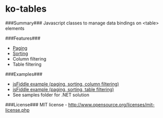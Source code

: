 ko-tables
=========

###Summary###
Javascript classes to manage data bindings on &lt;table> elements

###Features###
+ [Paging](http://jsfiddle.net/nB84m/)
+ [Sorting](http://jsfiddle.net/Zq2NA/2/)
+ Column filtering
+ Table filtering
  
###Examples###
+ [jsFiddle example (paging, sorting, column filtering)](http://jsfiddle.net/E3fwZ/4/)
+ [jsFiddle example (paging, sorting, table filtering)](http://jsfiddle.net/x89d9/4/)
+ See samples folder for .NET solution 

###License###
MIT license - http://www.opensource.org/licenses/mit-license.php
